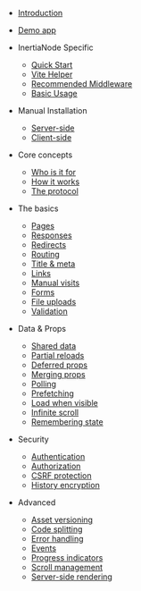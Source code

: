 - [Introduction](/)
- [Demo app](/demo-application.md)
- InertiaNode Specific

  - [Quick Start](/node/quick-start.md)
  - [Vite Helper](/node/vite-helper.md)
  - [Recommended Middleware](/node/recommended-middleware.md)
  - [Basic Usage](/node/usage.md)

- Manual Installation

  - [Server-side](/server-side-setup.md)
  - [Client-side](/client-side-setup.md)

- Core concepts

  - [Who is it for](/who-is-it-for.md)
  - [How it works](/how-it-works.md)
  - [The protocol](/the-protocol.md)

- The basics

  - [Pages](/pages.md)
  - [Responses](/responses.md)
  - [Redirects](/redirects.md)
  - [Routing](/routing.md)
  - [Title & meta](/title-and-meta.md)
  - [Links](/links.md)
  - [Manual visits](/manual-visits.md)
  - [Forms](/forms.md)
  - [File uploads](/file-uploads.md)
  - [Validation](/validation.md)

- Data & Props

  - [Shared data](/shared-data.md)
  - [Partial reloads](/partial-reloads.md)
  - [Deferred props](/deferred-props.md)
  - [Merging props](/merging-props.md)
  - [Polling](/polling.md)
  - [Prefetching](/prefetching.md)
  - [Load when visible](/load-when-visible.md)
  - [Infinite scroll](/infinite-scroll.md)
  - [Remembering state](/remembering-state.md)

- Security

  - [Authentication](/authentication.md)
  - [Authorization](/authorization.md)
  - [CSRF protection](/csrf-protection.md)
  - [History encryption](/history-encryption.md)

- Advanced

  - [Asset versioning](/asset-versioning.md)
  - [Code splitting](/code-splitting.md)
  - [Error handling](/error-handling.md)
  - [Events](/events.md)
  - [Progress indicators](/progress-indicators.md)
  - [Scroll management](/scroll-management.md)
  - [Server-side rendering](/server-side-rendering.md)

